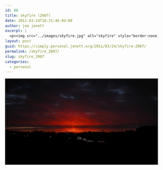 ```yaml
---
id: 88
title: skyfire (2007)
date: 2011-03-24T16:31:46-04:00
author: joe jenett
excerpt: |
  <p><img src="../images/skyfire.jpg" alt="skyfire" style="border:none;" /></p>
layout: post
guid: https://simply.personal.jenett.org/2011/03/24/skyfire-2007/
permalink: /skyfire_2007/
slug: skyfire_2007
categories:
  - personal
---
```

<img src="../images/skyfire.jpg" alt="skyfire" style="border:none;" />